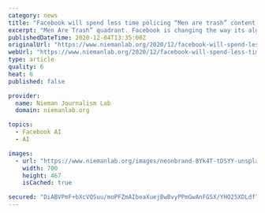 ```yaml
---
category: news
title: "Facebook will spend less time policing “Men are trash” content, more time taking down “Worst of the Worst”"
excerpt: "Men Are Trash” quadrant. Facebook is changing the way its algorithms handle hate speech. It will spend more time policing actually vile content about underrepresented groups, and less time on comments “against whites,"
publishedDateTime: 2020-12-04T13:35:00Z
originalUrl: "https://www.niemanlab.org/2020/12/facebook-will-spend-less-time-policing-men-are-trash-content-more-time-taking-down-worst-of-the-worst/"
webUrl: "https://www.niemanlab.org/2020/12/facebook-will-spend-less-time-policing-men-are-trash-content-more-time-taking-down-worst-of-the-worst/"
type: article
quality: 6
heat: 6
published: false

provider:
  name: Nieman Journalism Lab
  domain: niemanlab.org

topics:
  - Facebook AI
  - AI

images:
  - url: "https://www.niemanlab.org/images/neonbrand-8Yk4T-tDSYY-unsplash-700x467.jpg"
    width: 700
    height: 467
    isCached: true

secured: "DiABVPmF+bXcVQSuu/moPFZmAIbeaXuejBwBvyPPmGwAnFGSX/YHO25XDLdfTkvaWzmI2ujdDaHY5GF6WAWYzKbNWVKcXzjdueGL3+zX4vUxXxyvwyOpurr5wxfAz0hCxUBlFME392SSuKNEW53QFu+kzDx+BoaaPv8VKMSAqVd780gHGl1CE1y0hOei/q+nvKGxWnB30QpEBGv52Radqj8Sg3ZIMdKUQyZAuhCQs04PngZyyK+syURyRVmA2h32hmwxJi32lVdEXd1G6B05LumVabn2YiFJ8Q7gF3+LneeHcFe9iLibvzjl7fmaUDHGtE8XxAuYEJOxSehzP8UjXRyW4KLmT7UAUycRhfCfUVk=;9ag5puNkbQY4iVMwGTijxQ=="
---
```


